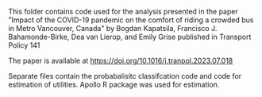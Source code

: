 This folder contains code used for the analysis presented in the paper 
"Impact of the COVID-19 pandemic on the comfort of riding a crowded bus in Metro Vancouver, Canada" 
by Bogdan Kapatsila, Francisco J. Bahamonde-Birke, Dea van Lierop, and Emily Grise
published in Transport Policy 141

The paper is available at https://doi.org/10.1016/j.tranpol.2023.07.018

Separate files contain the probabalisitc classifcation code and code for estimation of utilities. Apollo R package was used for estimation.
